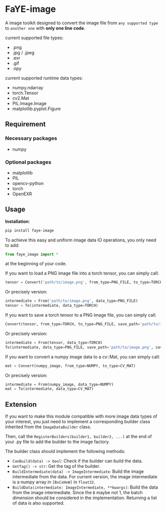 # FaYE-image
A image toolkit designed to convert the image file from `any supported type` to `another one` with **only one line code**.

current supported file types:
- .png
- .jpg / .jpeg
- .exr
- .gif
- .npy

current supported runtime data types:
- numpy.ndarray
- torch.Tensor
- cv2.Mat
- PIL.Image.Image
- matplotlib.pyplot.Figure

## Requirement
### Necessary packages
- numpy
### Optional packages
- matplotlib
- PIL
- opencv-python
- torch
- OpenEXR

## Usage
**Installation**:
```bash
pip install faye-image
```

To achieve this easy and uniform image data IO operations, you only need to add:
```python
from faye_image import *
```
at the beginning of your code.

If you want to load a PNG image file into a torch tensor, you can simply call:
```python
tensor = Convert('path/to/image.png', from_type=PNG_FILE, to_type=TORCH)
```
Or precisely version:
```python
intermediate = From('path/to/image.png', data_type=PNG_FILE)
tensor = To(intermediate, data_type=TORCH)
```

If you want to save a torch tensor to a PNG image file, you can simply call:
```python
Convert(tensor, from_type=TORCH, to_type=PNG_FILE, save_path='path/to/image.png', save_mode='RGB')
```
Or precisely version:
```python
intermediate = From(tensor, data_type=TORCH)
To(intermediate, data_type=PNG_FILE, save_path='path/to/image.png', save_mode='RGB')
```

If you want to convert a numpy image data to a cv::Mat, you can simply call:
```python
mat = Convert(numpy_image, from_type=NUMPY, to_type=CV_MAT)
```
Or precisely version:
```python
intermediate = From(numpy_image, data_type=NUMPY)
mat = To(intermediate, data_type=CV_MAT)
```

## Extension
If you want to make this module compatible with more image data types of your interest,
     you just need to implement a corresponding builder class inherited from the `ImageDataBuilder` class.

Then, call the `RegisterBuilders(builder1, builder2, ...)` at the end of your .py file to add the builder to the image factory.


The builder class should implement the following methods:
- `CanBuild(data) -> bool`: Check if the builder can build the data.
- `GetTag() -> str`: Get the tag of the builder.
- `BuildIntermediate(data) -> ImageIntermediate`: Build the image intermediate from the data.
    For current version, the image intermediate is a numpy array in `[BxCxHxW]` in `float32`.
- `BuildData(intermediate: ImageIntermediate, **kwargs)`: Build the data from the image intermediate.
    Since the `B` maybe not 1, the batch dimension should be considered in the implementation.
    Returning a list of data is also supported.